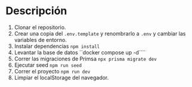 # Descripción

<!-- Para instalar Prisma en el proyecto e inicializarlo
npm install prisma --save-dev
npx prisma init --datasource-provider PostgreSQL -->
<!-- Para la autenticación usamos Auth.js 
https://authjs.dev/getting-started/providers/oauth-tutorial


npm install next-auth@beta

para que sea la version 5 o superior
vamos a la carpeta api y creamos auth/[...nextauth]
ejecutamos en consola el siguiente comando para generar un código único:
openssl rand -base64 32
AUTH_SECRET="JXN6MEHZv3dEkdeKGwYx1/c/NivQvlAtPAldC+bk+WE=" -->

<!-- Cloudinary

npm install cloudinary
ir a Dashboard API environment variable
CLOUDINARY_URL=cloudinary://...----.... -->




1. Clonar el repositorio.
2. Crear una copia del ```.env.template``` y renombrarlo a ```.env``` y cambiar las variables de entorno.
3. Instalar dependencias ```npm install```
4. Levantar la base de datos ``docker compose up -d````
5. Correr las migraciones de Primsa ```npx prisma migrate dev```
6. Ejecutar seed ```npm run seed```
7. Correr el proyecto ```npm run dev```
8. Limpiar el localStorage del navegador.


